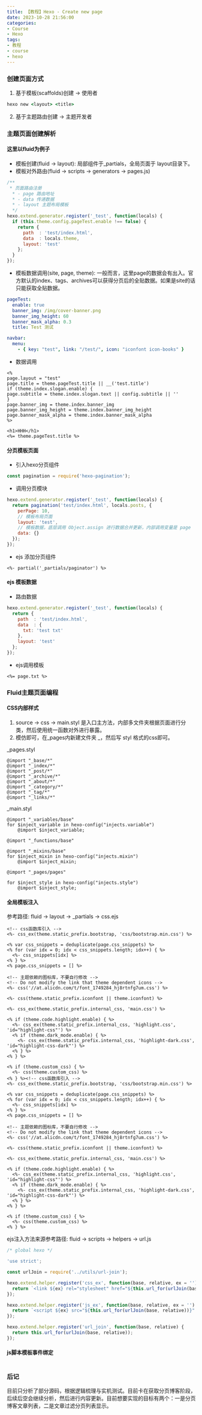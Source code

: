 ```yaml
---
title: 【教程】Hexo - Create new page
date: 2023-10-28 21:56:00
categories:
- Course
- Hexo
tags:
- 教程
- course
- hexo
---
```


### 创建页面方式
1. 基于模板(scaffolds)创建 -> 使用者
```bat
hexo new <layout> <title>
```
2. 基于主题路由创建 -> 主题开发者

### 主题页面创建解析
#### 这里以fluid为例子
- 模板创建(fluid -> layout): 局部组件于_partials，全局页面于 layout目录下。
- 模板对外路由(fluid -> scripts -> generators -> pages.js)

```js
/**
 * 页面路由注册
  * - page 路由地址
  * - data 传递数据
  * - layout 主题布局模板
  */
hexo.extend.generator.register('_test', function(locals) {
  if (this.theme.config.pageTest.enable !== false) {
    return {
      path  : 'test/index.html', 
      data  : locals.theme,
      layout: 'test'
    };
  }
});
```

- 模板数据调用(site, page, theme): 一般而言，这里page的数据会有出入。官方默认的index、tags、archives可以获得分页后的全贴数据。如果是site的话只能获取全贴数据。

```yml
pageTest:
  enable: true
  banner_img: /img/cover-banner.png
  banner_img_height: 60
  banner_mask_alpha: 0.3
  title: Test 测试

navbar:
  menu:
    - { key: "test", link: "/test/", icon: "iconfont icon-books" }
```

- 数据调用

```ejs
<%
page.layout = "test"
page.title = theme.pageTest.title || __('test.title')
if (theme.index.slogan.enable) {
page.subtitle = theme.index.slogan.text || config.subtitle || ''
}
page.banner_img = theme.index.banner_img
page.banner_img_height = theme.index.banner_img_height
page.banner_mask_alpha = theme.index.banner_mask_alpha
%>

<h1>HHH</h1>
<%= theme.pageTest.title %>
```
#### 分页模板页面

- 引入hexo分页组件

```js
const pagination = require('hexo-pagination');
```

- 调用分页模块

```js
hexo.extend.generator.register('_test', function(locals) {
  return pagination('test/index.html', locals.posts, {
    perPage: 10,
    // 模板布局页面
    layout: 'test',
    // 模板数据，底层调用 Object.assign 进行数据合并更新，内部调用变量是 page
    data: {}
  });
});
```

- ejs 添加分页组件

```ejs
<%- partial('_partials/paginator') %>
```

#### ejs 模板数据

- 路由数据

```js
hexo.extend.generator.register('_test', function(locals) {
  return {
    path  : 'test/index.html', 
    data  : {
      txt: 'test txt'
    },
    layout: 'test'
  };
});
```

- ejs调用模板 

```ejs
<%= page.txt %>
```


### Fluid主题页面编程
#### CSS内部样式
1. source -> css -> main.styl 是入口主方法，内部多文件夹根据页面进行分类，然后使用统一函数对外进行暴露。
2. 模仿即可，在_pages内新建文件夹 _<layout>，然后写 styl 格式的css即可。

_pages.styl
```styl
@import "_base/*"
@import "_index/*"
@import "_post/*"
@import "_archive/*"
@import "_about/*"
@import "_category/*"
@import "_tag/*"
@import "_links/*"
```

_main.styl
```styl
@import "_variables/base"
for $inject_variable in hexo-config("injects.variable")
    @import $inject_variable;

@import "_functions/base"

@import "_mixins/base"
for $inject_mixin in hexo-config("injects.mixin")
    @import $inject_mixin;

@import "_pages/pages"

for $inject_style in hexo-config("injects.style")
    @import $inject_style;

```
#### 全局模板注入
参考路径: fluid -> layout -> _partials -> css.ejs
```ejs
<!-- css函数库引入 -->
<%- css_ex(theme.static_prefix.bootstrap, 'css/bootstrap.min.css') %>

<% var css_snippets = deduplicate(page.css_snippets) %>
<% for (var idx = 0; idx < css_snippets.length; idx++) { %>
  <%- css_snippets[idx] %>
<% } %>
<% page.css_snippets = [] %>

<!-- 主题依赖的图标库，不要自行修改 -->
<!-- Do not modify the link that theme dependent icons -->
<%- css('//at.alicdn.com/t/font_1749284_hj8rtnfg7um.css') %>

<%- css(theme.static_prefix.iconfont || theme.iconfont) %>

<%- css_ex(theme.static_prefix.internal_css, 'main.css') %>

<% if (theme.code.highlight.enable) { %>
  <%- css_ex(theme.static_prefix.internal_css, 'highlight.css', 'id="highlight-css"') %>
  <% if (theme.dark_mode.enable) { %>
    <%- css_ex(theme.static_prefix.internal_css, 'highlight-dark.css', 'id="highlight-css-dark"') %>
  <% } %>
<% } %>

<% if (theme.custom_css) { %>
  <%- css(theme.custom_css) %>
<% } %><!-- css函数库引入 -->
<%- css_ex(theme.static_prefix.bootstrap, 'css/bootstrap.min.css') %>

<% var css_snippets = deduplicate(page.css_snippets) %>
<% for (var idx = 0; idx < css_snippets.length; idx++) { %>
  <%- css_snippets[idx] %>
<% } %>
<% page.css_snippets = [] %>

<!-- 主题依赖的图标库，不要自行修改 -->
<!-- Do not modify the link that theme dependent icons -->
<%- css('//at.alicdn.com/t/font_1749284_hj8rtnfg7um.css') %>

<%- css(theme.static_prefix.iconfont || theme.iconfont) %>

<%- css_ex(theme.static_prefix.internal_css, 'main.css') %>

<% if (theme.code.highlight.enable) { %>
  <%- css_ex(theme.static_prefix.internal_css, 'highlight.css', 'id="highlight-css"') %>
  <% if (theme.dark_mode.enable) { %>
    <%- css_ex(theme.static_prefix.internal_css, 'highlight-dark.css', 'id="highlight-css-dark"') %>
  <% } %>
<% } %>

<% if (theme.custom_css) { %>
  <%- css(theme.custom_css) %>
<% } %>
```
ejs注入方法来源参考路径: fluid -> scripts -> helpers -> url.js
```js
/* global hexo */

'use strict';

const urlJoin = require('../utils/url-join');

hexo.extend.helper.register('css_ex', function(base, relative, ex = '') {
  return `<link ${ex} rel="stylesheet" href="${this.url_for(urlJoin(base, relative))}" />`;
});

hexo.extend.helper.register('js_ex', function(base, relative, ex = '') {
  return `<script ${ex} src="${this.url_for(urlJoin(base, relative))}" ></script>`;
});

hexo.extend.helper.register('url_join', function(base, relative) {
  return this.url_for(urlJoin(base, relative));
});

```
#### js脚本模板事件绑定

```js

```


### 后记
目前只分析了部分源码，根据逻辑梳理与实机测试。目前卡在获取分页博客阶段，后续后空会继续分析，然后进行内容更新。目前想要实现的目标有两个：一是分页博客文章列表，二是文章过滤分页列表显示。